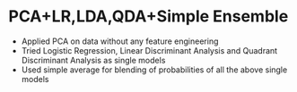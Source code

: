 # PCA+LR,LDA,QDA+Simple Ensemble
- Applied PCA on data without any feature engineering
- Tried Logistic Regression, Linear Discriminant Analysis and Quadrant Discriminant Analysis as single models
- Used simple average for blending of probabilities of all the above single models

